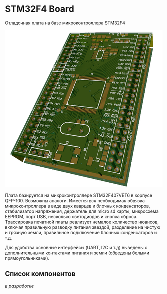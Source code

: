 # STM32F4 Board
Отладочная плата на базе микроконтроллера STM32F4

![Head](https://github.com/nickit94/stm32f4-board/blob/master/Pictures/Head.PNG)

Плата базируется на микроконтроллере STM32F407VET6 в корпусе QFP-100. Возможны аналоги. Имеется вся необходимая обвязка микроконтроллера в виде двух кварцев и блочных конденсаторов, стабилизатор напряжения, держатель для micro sd карты, микросхема EEPROM, порт USB, несколько светодиодов и кнопка сброса. Трассировка печатной платы реализует немалое количество нюансов, включая правильную разводку питания звездой, разделение на чистую и грязную земли, правильное подключение блочных конденсаторов и т.д.

Для удобства основные интерфейсы (UART, I2C и т.д) выведены с дополнительными контактами питания и земли (обведены белыми прямоугольниками).

## Список компонентов

*в разработке*

